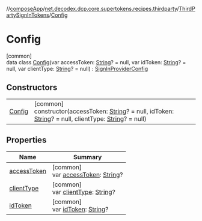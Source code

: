 //[composeApp](../../../../index.md)/[net.decodex.dcp.core.supertokens.recipes.thirdparty](../../index.md)/[ThirdPartySignInTokens](../index.md)/[Config](index.md)

# Config

[common]\
data class [Config](index.md)(var accessToken: [String](https://kotlinlang.org/api/latest/jvm/stdlib/kotlin/-string/index.html)? = null, var idToken: [String](https://kotlinlang.org/api/latest/jvm/stdlib/kotlin/-string/index.html)? = null, var clientType: [String](https://kotlinlang.org/api/latest/jvm/stdlib/kotlin/-string/index.html)? = null) : [SignInProviderConfig](../../../net.decodex.dcp.core.supertokens.handlers/-sign-in-provider-config/index.md)

## Constructors

| | |
|---|---|
| [Config](-config.md) | [common]<br>constructor(accessToken: [String](https://kotlinlang.org/api/latest/jvm/stdlib/kotlin/-string/index.html)? = null, idToken: [String](https://kotlinlang.org/api/latest/jvm/stdlib/kotlin/-string/index.html)? = null, clientType: [String](https://kotlinlang.org/api/latest/jvm/stdlib/kotlin/-string/index.html)? = null) |

## Properties

| Name | Summary |
|---|---|
| [accessToken](access-token.md) | [common]<br>var [accessToken](access-token.md): [String](https://kotlinlang.org/api/latest/jvm/stdlib/kotlin/-string/index.html)? |
| [clientType](client-type.md) | [common]<br>var [clientType](client-type.md): [String](https://kotlinlang.org/api/latest/jvm/stdlib/kotlin/-string/index.html)? |
| [idToken](id-token.md) | [common]<br>var [idToken](id-token.md): [String](https://kotlinlang.org/api/latest/jvm/stdlib/kotlin/-string/index.html)? |
